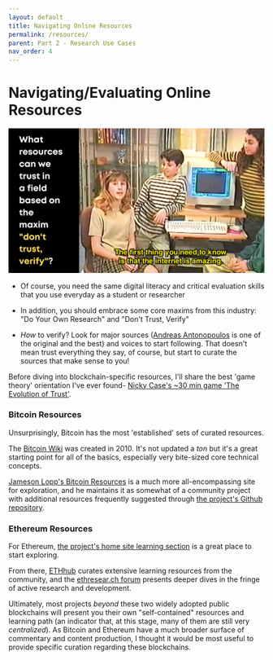 ```yaml
---
layout: default
title: Navigating Online Resources
permalink: /resources/
parent: Part 2 - Research Use Cases
nav_order: 4
---
```


# Navigating/Evaluating Online Resources 

![Resources 1](figures/resources-1.png)
<br>

* Of course, you need the same digital literacy and critical evaluation skills that you use everyday as a student or researcher

* In addition, you should embrace some core maxims from this industry: "Do Your Own Research" and "Don't Trust, Verify"

* *How* to verify? Look for major sources ([Andreas Antonopoulos](https://aantonop.com/) is one of the original and the best) and voices to start following. That doesn't mean trust everything they say, of course, but start to curate the sources that make sense to you!

Before diving into blockchain-specific resources, I'll share the best 'game theory' orientation I've ever found- [Nicky Case's ~30 min game 'The Evolution of Trust'](https://ncase.me/trust/).

### Bitcoin Resources 

Unsurprisingly, Bitcoin has the most 'established' sets of curated resources.

The [Bitcoin Wiki](https://en.bitcoin.it/wiki/Main_Page) was created in 2010. It's not updated a *ton* but it's a great starting point for all of the basics, especially very bite-sized core technical concepts.

[Jameson Lopp's Bitcoin Resources](https://www.lopp.net/bitcoin-information.html) is a much more all-encompassing site for exploration, and he maintains it as somewhat of a community project with additional resources frequently suggested through [the project's Github repository](https://github.com/jlopp/lopp.net/tree/master/bitcoin-information).

### Ethereum Resources

For Ethereum, [the project's home site learning section](https://ethereum.org/en/learn/) is a great place to start exploring.

From there, [ETHhub](https://docs.ethhub.io/) curates extensive learning resources from the community, and the [ethresear.ch forum](https://ethresear.ch/) presents deeper dives in the fringe of active research and development.

Ultimately, most projects *beyond* these two widely adopted public blockchains will present you their own "self-contained" resources and learning path (an indicator that, at this stage, many of them are still very *centralized*). As Bitcoin and Ethereum have a much broader surface of commentary and content production, I thought it would be most useful to provide specific curation regarding these blockchains. 

